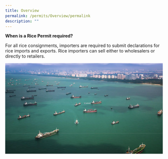 ```yaml
---
title: Overview
permalink: /permits/Overview/permalink
description: ""
---
```

**When is a Rice Permit required?**

For all rice consignments, importers are required to submit declarations for rice imports and exports. Rice importers can sell either to wholesalers or directly to retailers.

![](/images/ships.png)